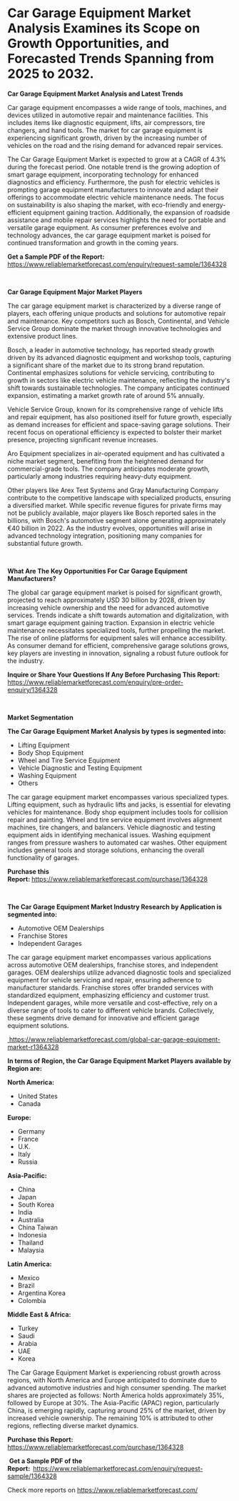 <p><h1>Car Garage Equipment Market Analysis Examines its Scope on Growth Opportunities, and Forecasted Trends Spanning from 2025 to 2032.</h1></p><p><strong>Car Garage Equipment Market Analysis and Latest Trends</strong></p>
<p><p>Car garage equipment encompasses a wide range of tools, machines, and devices utilized in automotive repair and maintenance facilities. This includes items like diagnostic equipment, lifts, air compressors, tire changers, and hand tools. The market for car garage equipment is experiencing significant growth, driven by the increasing number of vehicles on the road and the rising demand for advanced repair services. </p><p>The Car Garage Equipment Market is expected to grow at a CAGR of 4.3% during the forecast period. One notable trend is the growing adoption of smart garage equipment, incorporating technology for enhanced diagnostics and efficiency. Furthermore, the push for electric vehicles is prompting garage equipment manufacturers to innovate and adapt their offerings to accommodate electric vehicle maintenance needs. The focus on sustainability is also shaping the market, with eco-friendly and energy-efficient equipment gaining traction. Additionally, the expansion of roadside assistance and mobile repair services highlights the need for portable and versatile garage equipment. As consumer preferences evolve and technology advances, the car garage equipment market is poised for continued transformation and growth in the coming years.</p></p>
<p><strong>Get a Sample PDF of the Report:&nbsp;</strong> <a href="https://www.reliablemarketforecast.com/enquiry/request-sample/1364328?utm_campaign=2285&utm_medium=2&utm_source=Github&utm_content=ia&utm_term=28022025&utm_id=car-garage-equipment">https://www.reliablemarketforecast.com/enquiry/request-sample/1364328</a></p>
<p>&nbsp;</p>
<p><strong>Car Garage Equipment Major Market Players</strong></p>
<p><p>The car garage equipment market is characterized by a diverse range of players, each offering unique products and solutions for automotive repair and maintenance. Key competitors such as Bosch, Continental, and Vehicle Service Group dominate the market through innovative technologies and extensive product lines. </p><p>Bosch, a leader in automotive technology, has reported steady growth driven by its advanced diagnostic equipment and workshop tools, capturing a significant share of the market due to its strong brand reputation. Continental emphasizes solutions for vehicle servicing, contributing to growth in sectors like electric vehicle maintenance, reflecting the industry's shift towards sustainable technologies. The company anticipates continued expansion, estimating a market growth rate of around 5% annually.</p><p>Vehicle Service Group, known for its comprehensive range of vehicle lifts and repair equipment, has also positioned itself for future growth, especially as demand increases for efficient and space-saving garage solutions. Their recent focus on operational efficiency is expected to bolster their market presence, projecting significant revenue increases.</p><p>Aro Equipment specializes in air-operated equipment and has cultivated a niche market segment, benefiting from the heightened demand for commercial-grade tools. The company anticipates moderate growth, particularly among industries requiring heavy-duty equipment.</p><p>Other players like Arex Test Systems and Gray Manufacturing Company contribute to the competitive landscape with specialized products, ensuring a diversified market. While specific revenue figures for private firms may not be publicly available, major players like Bosch reported sales in the billions, with Bosch's automotive segment alone generating approximately €40 billion in 2022. As the industry evolves, opportunities will arise in advanced technology integration, positioning many companies for substantial future growth.</p></p>
<p>&nbsp;</p>
<p><strong>What Are The Key Opportunities For Car Garage Equipment Manufacturers?</strong></p>
<p><p>The global car garage equipment market is poised for significant growth, projected to reach approximately USD 30 billion by 2028, driven by increasing vehicle ownership and the need for advanced automotive services. Trends indicate a shift towards automation and digitalization, with smart garage equipment gaining traction. Expansion in electric vehicle maintenance necessitates specialized tools, further propelling the market. The rise of online platforms for equipment sales will enhance accessibility. As consumer demand for efficient, comprehensive garage solutions grows, key players are investing in innovation, signaling a robust future outlook for the industry.</p></p>
<p><strong>Inquire or Share Your Questions If Any Before Purchasing This Report:</strong> <a href="https://www.reliablemarketforecast.com/enquiry/pre-order-enquiry/1364328?utm_campaign=2285&utm_medium=2&utm_source=Github&utm_content=ia&utm_term=28022025&utm_id=car-garage-equipment">https://www.reliablemarketforecast.com/enquiry/pre-order-enquiry/1364328</a></p>
<p>&nbsp;</p>
<p><strong>Market Segmentation</strong></p>
<p><strong>The Car Garage Equipment Market Analysis by types is segmented into:</strong></p>
<p><ul><li>Lifting Equipment</li><li>Body Shop Equipment</li><li>Wheel and Tire Service Equipment</li><li>Vehicle Diagnostic and Testing Equipment</li><li>Washing Equipment</li><li>Others</li></ul></p>
<p><p>The car garage equipment market encompasses various specialized types. Lifting equipment, such as hydraulic lifts and jacks, is essential for elevating vehicles for maintenance. Body shop equipment includes tools for collision repair and painting. Wheel and tire service equipment involves alignment machines, tire changers, and balancers. Vehicle diagnostic and testing equipment aids in identifying mechanical issues. Washing equipment ranges from pressure washers to automated car washes. Other equipment includes general tools and storage solutions, enhancing the overall functionality of garages.</p></p>
<p><strong>Purchase this Report:&nbsp;</strong><a href="https://www.reliablemarketforecast.com/purchase/1364328?utm_campaign=2285&utm_medium=2&utm_source=Github&utm_content=ia&utm_term=28022025&utm_id=car-garage-equipment">https://www.reliablemarketforecast.com/purchase/1364328</a></p>
<p>&nbsp;</p>
<p><strong>The Car Garage Equipment Market Industry Research by Application is segmented into:</strong></p>
<p><ul><li>Automotive OEM Dealerships</li><li>Franchise Stores</li><li>Independent Garages</li></ul></p>
<p><p>The car garage equipment market encompasses various applications across automotive OEM dealerships, franchise stores, and independent garages. OEM dealerships utilize advanced diagnostic tools and specialized equipment for vehicle servicing and repair, ensuring adherence to manufacturer standards. Franchise stores offer branded services with standardized equipment, emphasizing efficiency and customer trust. Independent garages, while more versatile and cost-effective, rely on a diverse range of tools to cater to different vehicle brands. Collectively, these segments drive demand for innovative and efficient garage equipment solutions.</p></p>
<p><a href="https://www.reliablemarketforecast.com/global-car-garage-equipment-market-r1364328?utm_campaign=2285&utm_medium=2&utm_source=Github&utm_content=ia&utm_term=28022025&utm_id=car-garage-equipment">&nbsp;https://www.reliablemarketforecast.com/global-car-garage-equipment-market-r1364328</a></p>
<p><strong>In terms of Region, the Car Garage Equipment Market Players available by Region are:</strong></p>
<p>
    <p> <strong> North America: </strong>
        <ul>
            <li>United States</li>
            <li>Canada</li>
        </ul>
        </p> 
    <p> <strong> Europe: </strong>
        <ul>
            <li>Germany</li>
            <li>France</li>
            <li>U.K.</li>
            <li>Italy</li>
            <li>Russia</li>
        </ul>
        </p> 
    <p> <strong> Asia-Pacific: </strong>
        <ul>
            <li>China</li>
            <li>Japan</li>
            <li>South Korea</li>
            <li>India</li>
            <li>Australia</li>
            <li>China Taiwan</li>
            <li>Indonesia</li>
            <li>Thailand</li>
            <li>Malaysia</li>
        </ul>
        </p> 
    <p> <strong> Latin America: </strong>
        <ul>
            <li>Mexico</li>
            <li>Brazil</li>
            <li>Argentina Korea</li>
            <li>Colombia</li>
        </ul>
        </p> 
    <p> <strong> Middle East & Africa: </strong>
        <ul>
            <li>Turkey</li>
            <li>Saudi</li>
            <li>Arabia</li>
            <li>UAE</li>
            <li>Korea</li>
        </ul>
    </p>
    </p>
<p><p>The Car Garage Equipment Market is experiencing robust growth across regions, with North America and Europe anticipated to dominate due to advanced automotive industries and high consumer spending. The market shares are projected as follows: North America holds approximately 35%, followed by Europe at 30%. The Asia-Pacific (APAC) region, particularly China, is emerging rapidly, capturing around 25% of the market, driven by increased vehicle ownership. The remaining 10% is attributed to other regions, reflecting diverse market dynamics.</p></p>
<p><strong>Purchase this Report: </strong><a href="https://www.reliablemarketforecast.com/purchase/1364328?utm_campaign=2285&utm_medium=2&utm_source=Github&utm_content=ia&utm_term=28022025&utm_id=car-garage-equipment">https://www.reliablemarketforecast.com/purchase/1364328</a></p>
<p>&nbsp;<strong>Get a Sample PDF of the Report:&nbsp;&nbsp;</strong><a href="https://www.reliablemarketforecast.com/enquiry/request-sample/1364328?utm_campaign=2285&utm_medium=2&utm_source=Github&utm_content=ia&utm_term=28022025&utm_id=car-garage-equipment">https://www.reliablemarketforecast.com/enquiry/request-sample/1364328</a></p>
<p><strong></strong></p>
<p>Check more reports on <a href="https://www.reliablemarketforecast.com/?utm_campaign=2285&utm_medium=2&utm_source=Github&utm_content=ia&utm_term=28022025&utm_id=car-garage-equipment">https://www.reliablemarketforecast.com/</a></p>